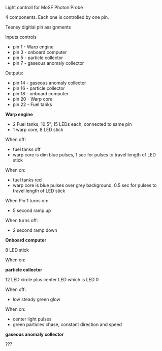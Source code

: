 Light controll for MoSF Photon Probe

4 components. Each one is controlled by one pin.

Teensy digitial pin assignments

Inputs controls

- pin 1 -  Warp engine
- pin 3 - onboard computer
- pin 5 - particle collector
- pin 7 - gaseous anomaly collector

Outputs:

- pin 14 - gaseous anomaly collector
- pin 16 - particle collector
- pin 18 - onboard computer
- pin 20 - Warp core
- pin 22 - Fuel tanks

**Warp engine**

* 2 Fuel tanks, 10.5", 15 LEDs each, connected to same pin
* 1 warp core, 8 LED stick

When off:

 - fuel tanks off
 - warp core is dim blue pulses, 1 sec for pulses to travel length of LED stick
 
When on:

 - fuel tanks red
 - warp core is blue pulses over grey background, 0.5 sec for pulses to travel length of LED stick
 
 
When Pin 1 turns on:

 - 5 second ramp up
 
When turns off:

 - 2 second ramp down 
 

**Onboard computer**

8 LED stick

When on: 

**particle collector**

12 LED circle plus center LED which is LED 0

When off:

- low steady green glow

When on:

 - center light pulses
 - green particles chase, constant direction and speed


**gaseous anomaly collector**

???
